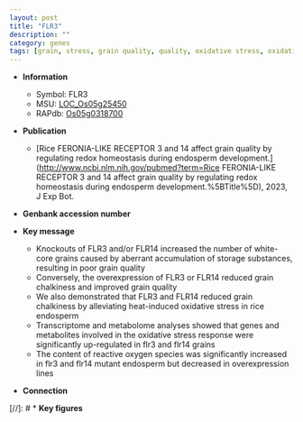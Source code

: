 ```yaml
---
layout: post
title: "FLR3"
description: ""
category: genes
tags: [grain, stress, grain quality, quality, oxidative stress, oxidative, endosperm, chalkiness, reactive oxygen species, stress response]
---
```


* **Information**  
    + Symbol: FLR3  
    + MSU: [LOC_Os05g25450](http://rice.uga.edu/cgi-bin/ORF_infopage.cgi?orf=LOC_Os05g25450)  
    + RAPdb: [Os05g0318700](https://rapdb.dna.affrc.go.jp/locus/?name=Os05g0318700)  

* **Publication**  
    + [Rice FERONIA-LIKE RECEPTOR 3 and 14 affect grain quality by regulating redox homeostasis during endosperm development.](http://www.ncbi.nlm.nih.gov/pubmed?term=Rice FERONIA-LIKE RECEPTOR 3 and 14 affect grain quality by regulating redox homeostasis during endosperm development.%5BTitle%5D), 2023, J Exp Bot.

* **Genbank accession number**  

* **Key message**  
    + Knockouts of FLR3 and/or FLR14 increased the number of white-core grains caused by aberrant accumulation of storage substances, resulting in poor grain quality
    + Conversely, the overexpression of FLR3 or FLR14 reduced grain chalkiness and improved grain quality
    + We also demonstrated that FLR3 and FLR14 reduced grain chalkiness by alleviating heat-induced oxidative stress in rice endosperm
    + Transcriptome and metabolome analyses showed that genes and metabolites involved in the oxidative stress response were significantly up-regulated in flr3 and flr14 grains
    + The content of reactive oxygen species was significantly increased in flr3 and flr14 mutant endosperm but decreased in overexpression lines

* **Connection**  

[//]: # * **Key figures**  


